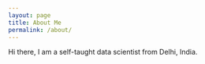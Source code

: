 ```yaml
---
layout: page
title: About Me
permalink: /about/
---
```


Hi there, I am a self-taught data scientist from Delhi, India.

<!-- This website is powered by **[fastpages](https://github.com/fastai/fastpages)** [^1].



[^1]:a blogging platform that natively supports Jupyter notebooks in addition to other formats. -->
